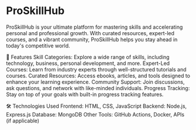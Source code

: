 # ProSkillHub

ProSkillHub is your ultimate platform for mastering skills and accelerating personal and professional growth. With curated resources, expert-led courses, and a vibrant community, ProSkillHub helps you stay ahead in today's competitive world.

🚀 Features
Skill Categories: Explore a wide range of skills, including technology, business, personal development, and more.
Expert-Led Courses: Learn from industry experts through well-structured tutorials and courses.
Curated Resources: Access ebooks, articles, and tools designed to enhance your learning experience.
Community Support: Join discussions, ask questions, and network with like-minded individuals.
Progress Tracking: Stay on top of your goals with built-in progress tracking features.

🛠️ Technologies Used
Frontend: HTML, CSS, JavaScript
Backend: Node.js, Express.js
Database: MongoDB
Other Tools: GitHub Actions, Docker, APIs (if applicable)
